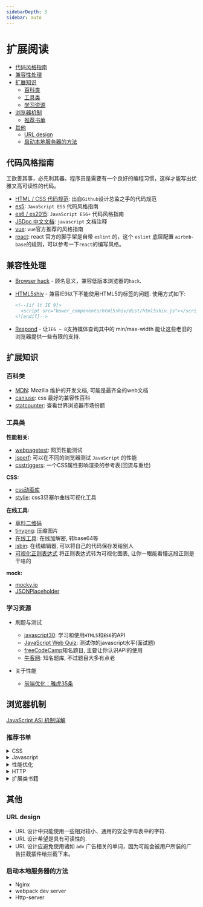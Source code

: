 ```yaml
---
sidebarDepth: 3
sidebar: auto
---
```


<!-- omit in toc -->
# 扩展阅读

- [代码风格指南](#代码风格指南)
- [兼容性处理](#兼容性处理)
- [扩展知识](#扩展知识)
  - [百科类](#百科类)
  - [工具类](#工具类)
  - [学习资源](#学习资源)
- [浏览器机制](#浏览器机制)
  - [推荐书单](#推荐书单)
- [其他](#其他)
  - [URL design](#url-design)
  - [启动本地服务器的方法](#启动本地服务器的方法)

## 代码风格指南

工欲善其事，必先利其器。程序员是需要有一个良好的编程习惯，这样才能写出优雅又高可读性的代码。

- [HTML / CSS 代码规范](http://codeguide.bootcss.com): 出自`Github`设计总监之手的代码规范
- [es5](./guide/ECMA-5): `JavaScript ES5` 代码风格指南  
- [es6 / es2015](./guide/ECMA-6): `JavaScript ES6+` 代码风格指南
- [JSDoc 中文文档](http://www.css88.com/doc/jsdoc/): `javascript` 文档注释
- [vue](https://cn.vuejs.org/v2/style-guide/): `vue`官方推荐的风格指南
- [react](https://github.com/yannickcr/eslint-plugin-react/tree/master/docs/rules): react 官方的脚手架是自带 `eslint` 的，这个 `eslint` 底层配置 `airbnb-base`的规则，可以参考一下`react`的编写风格。

## 兼容性处理

- [Browser hack](http://browserhacks.com/) - 顾名思义，兼容低版本浏览器的`hack`.
- [HTML5shiv](https://github.com/aFarkas/html5shiv) - 兼容IE9以下不能使用HTML5的标签的问题. 使用方式如下:

  ``` html
  <!--[if lt IE 9]>
    <script src="bower_components/html5shiv/dist/html5shiv.js"></script>
  <![endif]-->
  ```

- [Respond](https://github.com/scottjehl/Respond) - 让`IE6 ~ 8`支持媒体查询其中的 min/max-width 能让这些老旧的浏览器提供一些有限的支持.

## 扩展知识

### 百科类

- [MDN](https://developer.mozilla.org/zh-CN/): Mozilla 维护的开发文档, 可能是最齐全的web文档
- [caniuse](https://caniuse.com/): css 最好的兼容性百科
- [statcounter](http://gs.statcounter.com/): 查看世界浏览器市场份额

### 工具类

**性能相关:**

- [webpagetest](www.webpagetest.org): 网页性能测试
- [jsperf](https://jsperf.com/): 可以在不同的浏览器测试 `JavaScript` 的性能
- [csstriggers](https://csstriggers.com/): 一个CSS属性影响渲染的参考表(回流与重绘)

**CSS:**

- [css动画库](http://elrumordelaluz.github.io/csshake/)
- [stylie](http://jeremyckahn.github.io/stylie/): css3贝塞尔曲线可视化工具

**在线工具:**

- [草料二维码](https://cli.im/)
- [tinypng](https://tinypng.com/): 压缩图片
- [在线工具](http://tool.oschina.net/encrypt?type=3): 在线加解密, 转base64等
- [jsbin](http://jsbin.com/?js,console,output): 在线编辑器, 可以将自己的代码保存发给别人
- [可视化正则表达式](https://regexper.com/) 将正则表达式转为可视化图表, 让你一眼能看懂这段正则是干啥的

**mock:**

- [mocky.io](https://www.mocky.io/)
- [JSONPlaceholder](http://jsonplaceholder.typicode.com/)

### 学习资源

- 刷题与测试
  - [javascript30](https://javascript30.com/): 学习和使用`HTML5`和`ES6`的API
  - [JavaScript Web Quiz](http://davidshariff.com/js-quiz/#): 测试你的javascript水平(面试题)
  - [freeCodeCamp](https://freecodecamp.cn/home)知名题目, 主要让你认识API的使用
  - [牛客网](https://www.nowcoder.com/): 知名题库, 不过题目大多有点老

- 关于性能
  - [前端优化：雅虎35条](http://blog.csdn.net/magneto7/article/details/53140269)

## 浏览器机制

[JavaScript ASI 机制详解](https://segmentfault.com/a/1190000004548664)

### 推荐书单

<details>
<summary>CSS</summary>

| 书名    | 说明                                                          |
| ------- | ------------------------------------------------------------- |
| css揭晓 | 主要是讲`css(3)`不为人知的使用方式，侧重偏特效方面            |
| css世界 | 国内著名`css`大师张鑫旭所著。这本书偏向日常业务细节和原理解析 |

</details>

<details>
<summary>Javascript</summary>

一些比较出名的js书籍

| 书名                       | 别名   | 说明                                                                                  |
| -------------------------- | ------ | ------------------------------------------------------------------------------------- |
| JavaScript高级程序设计     | 红皮书 | 新手入门经典书, 从零教你学 js                                                         |
| JavaScript权威指南         | 犀牛书 | 相比红皮书会有点难啃，更多的时候是作为工具书，不懂的时候再翻一翻                      |
| 高性能JavaScript           |        | 从`JavaScript`性能的角度进行深入探索                                                  |
| 你不知道的js全册(上, 中册) |        | 深入解析 JavaScript 底层原理                                                          |
| 你不知道的js全册(下)       |        | 下册不是深入系列，反而是强行从零开始讲`JavaScript`，这本推荐程度不高,但也可以了解一下 |
| ECMAScript 6 入门(阮一峰)  |        | 经典的`ES6`入门书                                                                     |
</details>

<details>
<summary>性能优化</summary>

| 书名               | 别名                 | 说明                                                                              |
| ------------------ | -------------------- | --------------------------------------------------------------------------------- |
| 高性能网站指南     | 图灵动物书系列: 猎犬 | 作者是 Google 首席性能工程师，雅虎首席执行官. 本书从全局web网页的角度进行性能优化 |
| 高性能网站进阶指南 | 图灵动物书系列: 羚羊 | 猎犬书的进阶版                                                                    |
</details>

<details>
<summary>HTTP</summary>

| 书名               | 别名                 | 说明                                                                              |
| ------------------ | -------------------- | --------------------------------------------------------------------------------- |
| 高性能网站指南     | 图灵动物书系列: 猎犬 | 作者是 Google 首席性能工程师，雅虎首席执行官. 本书从全局web网页的角度进行性能优化 |
| 高性能网站进阶指南 | 图灵动物书系列: 羚羊 | 猎犬书的进阶版                                                                    |
</details>

<details>
<summary>扩展类书籍</summary>

| 书名                      | 说明                                                         |
| ------------------------- | ------------------------------------------------------------ |
| 软技能.代码之外的生存指南 | 从“人”（而非技术也非管理）的角度关注软件开发人员自身发展的书 |  |
</details>

## 其他

### URL design

- URL 设计中只能使用一些相对较小、通用的安全字母表中的字符.
- URL 设计希望是具有可读性的.
- URL 设计应避免使用诸如 `adv` 广告相关的单词，因为可能会被用户所装的广告拦截插件给拦截下来。

### 启动本地服务器的方法

- Nginx
- webpack dev server
- Http-server
